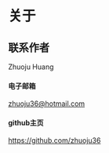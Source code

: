 # 关于

## 联系作者

Zhuoju Huang

#### 电子邮箱
zhuoju36@hotmail.com

#### github主页
https://github.com/zhuoju36